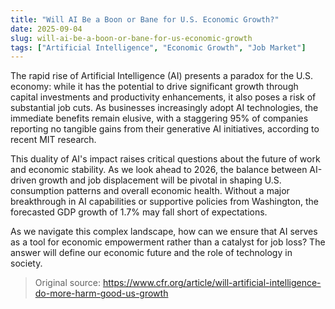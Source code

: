 ```yaml
---
title: "Will AI Be a Boon or Bane for U.S. Economic Growth?"
date: 2025-09-04
slug: will-ai-be-a-boon-or-bane-for-us-economic-growth
tags: ["Artificial Intelligence", "Economic Growth", "Job Market"]
---
```


The rapid rise of Artificial Intelligence (AI) presents a paradox for the U.S. economy: while it has the potential to drive significant growth through capital investments and productivity enhancements, it also poses a risk of substantial job cuts. As businesses increasingly adopt AI technologies, the immediate benefits remain elusive, with a staggering 95% of companies reporting no tangible gains from their generative AI initiatives, according to recent MIT research.

This duality of AI's impact raises critical questions about the future of work and economic stability. As we look ahead to 2026, the balance between AI-driven growth and job displacement will be pivotal in shaping U.S. consumption patterns and overall economic health. Without a major breakthrough in AI capabilities or supportive policies from Washington, the forecasted GDP growth of 1.7% may fall short of expectations.

As we navigate this complex landscape, how can we ensure that AI serves as a tool for economic empowerment rather than a catalyst for job loss? The answer will define our economic future and the role of technology in society.
> Original source: https://www.cfr.org/article/will-artificial-intelligence-do-more-harm-good-us-growth